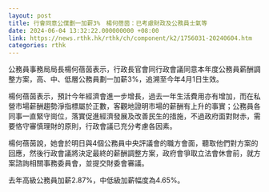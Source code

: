 ```yaml
---
layout: post
title: 行會同意公僕劃一加薪3%　楊何蓓茵：已考慮財政及公務員士氣等
date: 2024-06-04 13:32:22.000000000 +08:00
link: https://news.rthk.hk/rthk/ch/component/k2/1756031-20240604.htm
categories: rthk
---
```


公務員事務局局長楊何蓓茵表示，行政長官會同行政會議同意本年度公務員薪酬調整方案，高、中、低層公務員劃一加薪3%，追溯至今年4月1日生效。

楊何蓓茵表示，預計今年經濟會進一步增長，過去一年生活費用亦有增加，而在私營市場薪酬趨勢淨指標屬於正數，客觀地證明市場的薪酬有上升的事實；公務員各同事一直緊守崗位，落實促進經濟發展及改善民生的措施，不過政府面對財赤，需要恪守審慎理財的原則，行政會議已充分考慮各因素。

楊何蓓茵說，她會於明日與4個公務員中央評議會的職方會面，聽取他們對方案的回應，然後行政會議將決定最終的薪酬調整方案，政府會爭取立法會休會前，就方案諮詢相關事務委員會，並提交財委會審議。

去年高級公務員加薪2.87%，中低級加薪幅度為4.65%。
